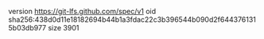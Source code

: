 version https://git-lfs.github.com/spec/v1
oid sha256:438d0d11e18182694b44b1a3fdac22c3b396544b090d2f6443761315b03db977
size 3901
